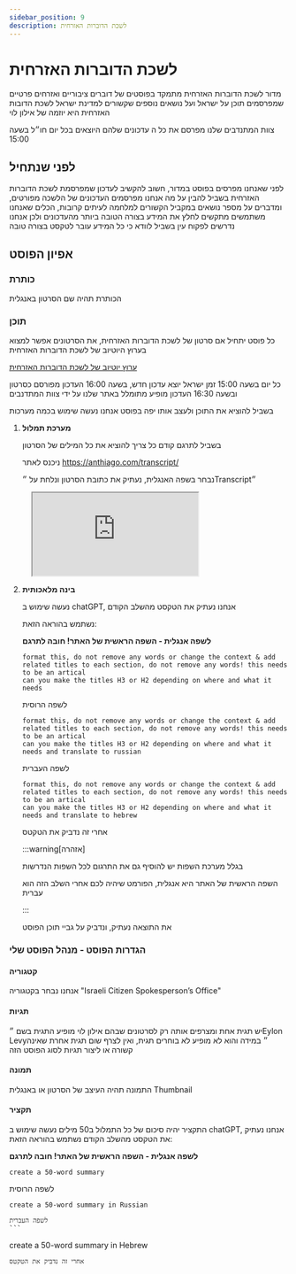 ```yaml
---
sidebar_position: 9
description: לשכת הדוברות האזרחית
---
```

# לשכת הדוברות האזרחית
מדור לשכת הדוברות האזרחית מתמקד בפוסטים של דוברים ציבוריים ואזרחים פרטיים שמפרסמים תוכן על ישראל ועל נושאים נוספים שקשורים למדינת ישראל
לשכת הדובות האזרחית היא יוזמה של אילון לוי

צוות המתנדבים שלנו מפרסם את כל ה
עדכונים שלהם היוצאים בכל יום חו״ל בשעה 15:00

## לפני שנתחיל
לפני שאנחנו מפרסים בפוסט במדור, חשוב להקשיב לעדכון שמפרסמת לשכת הדוברות האזרחית בשביל להבין על מה אנחנו מפרסמים
העדכונים של הלשכה מפורטים, ומדברים על מספר נושאים במקביל הקשורים למלחמה
לעיתים קרובות, הכלים שאנחנו משתמשים מתקשים לחלץ את המידע בצורה הטובה ביותר מהעדכונים
ולכן אנחנו נדרשים לפקוח עין בשביל לוודא כי כל המידע עובר לטקסט בצורה טובה

## אפיון הפוסט
### כותרת
הכותרת תהיה שם הסרטון באנגלית
### תוכן
כל פוסט יתחיל אם סרטון של לשכת הדוברות האזרחית, את הסרטונים אפשר למצוא בערוץ היוטיוב של לשכת הדוברות האזרחית

[ערוץ יוטיוב של לשכת הדוברות האזרחית](https://www.youtube.com/@IsrCitizenSpox)

כל יום בשעה 15:00 זמן ישראל יוצא עדכון חדש, בשעה 16:00 העדכון מפורסם כסרטון
ובשעה 16:30 העדכון מופיע מתומלל באתר שלנו על ידי צוות המתדנבים


בשביל להוציא את התוכן ולעצב אותו יפה בפוסט אנחנו נעשה שימוש בכמה מערכות
1. **מערכת תמלול**
   
    בשביל לתרגם קודם כל צריך להוציא את כל המילים של הסרטון

    ניכנס לאתר https://anthiago.com/transcript/

    נבחר בשפה האנגלית, נעתיק את כתובת הסרטון ונלחת על ״Transcript״

<figure className="media">
  <div data-oembed-url="https://www.wizardshot.com/embed/tutorials/10115-tutorial-for-accessing-and-navigating-youtube-transcripts">
    <div style={{ position: 'relative', height: 0, paddingBottom: '65%', pointerEvents: 'unset' }}>
      <iframe 
        src="https://www.wizardshot.com/embed/tutorials/10115-tutorial-for-accessing-and-navigating-youtube-transcripts" 
        style={{ position: 'absolute', width: '100%', height: '100%', top: 0, left: 0, border: 'none', borderRadius: '4px' }}
      ></iframe>
    </div>
  </div>
</figure>

2. **בינה מלאכותית**

   נעשה שימוש ב chatGPT, אנחנו נעתיק את הטקסט מהשלב הקודם

   נשתמש בהוראה הזאת: 

   **לשפה אנגלית - השפה הראשית של האתר! חובה לתרגם**
   ```
   format this, do not remove any words or change the context & add related titles to each section, do not remove any words! this needs to be an artical
   can you make the titles H3 or H2 depending on where and what it needs
   ```
   לשפה הרוסית
   ``` 
   format this, do not remove any words or change the context & add related titles to each section, do not remove any words! this needs to be an artical
   can you make the titles H3 or H2 depending on where and what it needs and translate to russian
   ```
    לשפה העברית
    ```
   format this, do not remove any words or change the context & add related titles to each section, do not remove any words! this needs to be an artical
   can you make the titles H3 or H2 depending on where and what it needs and translate to hebrew
   ```
   אחרי זה נדביק את הטקטס

   :::warning[אזהרה]

   בגלל מערכת השפות יש להוסיף גם את התרגום לכל השפות הנדרשות

   השפה הראשית של האתר היא אנגלית, הפורמט שיהיה לכם אחרי השלב הזה הוא עברית

   :::

   את התוצאה נעתיק, ונדביק על גביי תוכן הפוסט

### הגדרות הפוסט - מנהל הפוסט שלי
#### קטגוריה
אנחנו נבחר בקטגוריה "Israeli Citizen Spokesperson’s Office"
#### תגיות
יש תגית אחת ומצרפים אותה רק לסרטונים שבהם אילון לוי מופיע התגית בשם ״Eylon Levy״
במידה והוא לא מופיע לא בוחרים תגית, ואין לצרף שום תגית אחרת שאינה קשורה או ליצור תגיות לסוג הפוסט הזה
#### תמונה
התמונה תהיה העיצב של הסרטון או באנגלית Thumbnail
#### תקציר
התקציר יהיה סיכום של כל התמלול ב50 מילים
נעשה שימוש ב chatGPT, אנחנו נעתיק את הטקסט מהשלב הקודם
   נשתמש בהוראה הזאת: 

   **לשפה אנגלית - השפה הראשית של האתר! חובה לתרגם**
   ```
   create a 50-word summary
   ```
   לשפה הרוסית
   ``` 
   create a 50-word summary in Russian
   ```
    לשפה העברית
    ```
   create a 50-word summary in Hebrew
   ```
   אחרי זה נדביק את הטקטס